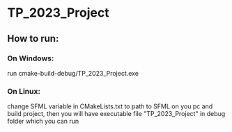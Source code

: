 # TP_2023_Project

## How to run:

### On Windows:

run cmake-build-debug/TP_2023_Project.exe

### On Linux:

change SFML variable in CMakeLists.txt to path to SFML on you pc and build project, then you will have executable file "TP_2023_Project" in debug folder which you can run